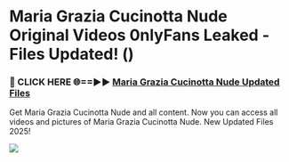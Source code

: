 # Maria Grazia Cucinotta Nude Original Videos 0nlyFans Leaked - Files Updated! ()

<h3>🔴 CLICK HERE 🌐==►► <a href="https://tinyurl.com/2p9ay9w9" rel="nofollow">Maria Grazia Cucinotta Nude Updated Files</a></h3>

Get Maria Grazia Cucinotta Nude and all content. Now you can access all videos and pictures of Maria Grazia Cucinotta Nude. New Updated Files 2025!

[![](https://i.imgur.com/KQgVmj3.gif)](https://tinyurl.com/2p9ay9w9)
